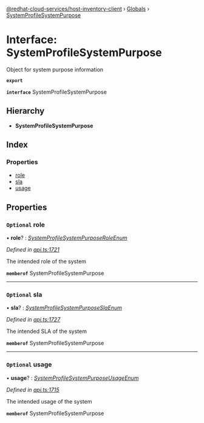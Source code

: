 [@redhat-cloud-services/host-inventory-client](../README.md) › [Globals](../globals.md) › [SystemProfileSystemPurpose](systemprofilesystempurpose.md)

# Interface: SystemProfileSystemPurpose

Object for system purpose information

**`export`** 

**`interface`** SystemProfileSystemPurpose

## Hierarchy

* **SystemProfileSystemPurpose**

## Index

### Properties

* [role](systemprofilesystempurpose.md#optional-role)
* [sla](systemprofilesystempurpose.md#optional-sla)
* [usage](systemprofilesystempurpose.md#optional-usage)

## Properties

### `Optional` role

• **role**? : *[SystemProfileSystemPurposeRoleEnum](../enums/systemprofilesystempurposeroleenum.md)*

*Defined in [api.ts:1721](https://github.com/RedHatInsights/javascript-clients/blob/master/packages/host-inventory/api.ts#L1721)*

The intended role of the system

**`memberof`** SystemProfileSystemPurpose

___

### `Optional` sla

• **sla**? : *[SystemProfileSystemPurposeSlaEnum](../enums/systemprofilesystempurposeslaenum.md)*

*Defined in [api.ts:1727](https://github.com/RedHatInsights/javascript-clients/blob/master/packages/host-inventory/api.ts#L1727)*

The intended SLA of the system

**`memberof`** SystemProfileSystemPurpose

___

### `Optional` usage

• **usage**? : *[SystemProfileSystemPurposeUsageEnum](../enums/systemprofilesystempurposeusageenum.md)*

*Defined in [api.ts:1715](https://github.com/RedHatInsights/javascript-clients/blob/master/packages/host-inventory/api.ts#L1715)*

The intended usage of the system

**`memberof`** SystemProfileSystemPurpose
